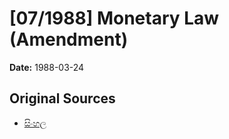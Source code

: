 # [07/1988] Monetary Law (Amendment)

**Date:** 1988-03-24

## Original Sources

- [සිංහල](https://documents.gov.lk/view/acts/1988/3/07-1988_S.pdf)
